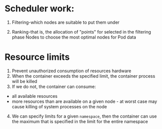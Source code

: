 # Scheduler work:

1. Filtering-which nodes are suitable
to put them under

2. Ranking-that is, the allocation of "points" for selected in the filtering phase Nodes to choose the most optimal nodes for Pod data

# Resource limits
1) Prevent unauthorized consumption of resources
hardware
2) When the container exceeds the specified limit, the container process will be killed
3) If we do not, the container can consume:
- all available resources
- more resources than are available on a given node - at worst case may cause killing of system processes on the node
4) We can specify limits for a given ``namespace``, then the container can use the maximum that is specified in the limit for the entire namespace